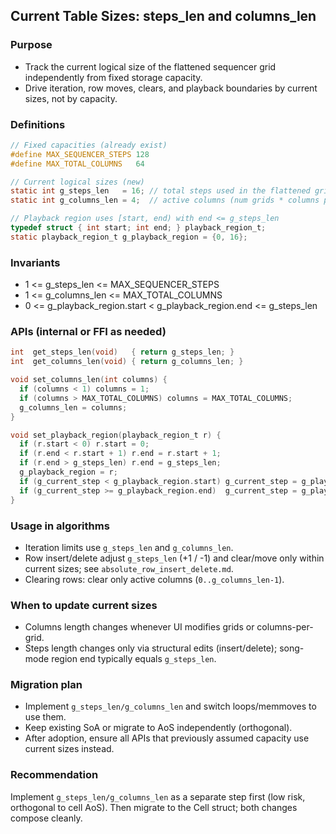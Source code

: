 ## Current Table Sizes: steps_len and columns_len

### Purpose
- Track the current logical size of the flattened sequencer grid independently from fixed storage capacity.
- Drive iteration, row moves, clears, and playback boundaries by current sizes, not by capacity.

### Definitions
```c
// Fixed capacities (already exist)
#define MAX_SEQUENCER_STEPS 128
#define MAX_TOTAL_COLUMNS   64

// Current logical sizes (new)
static int g_steps_len   = 16; // total steps used in the flattened grid (sum of all sections)
static int g_columns_len = 4;  // active columns (num grids * columns per grid)

// Playback region uses [start, end) with end <= g_steps_len
typedef struct { int start; int end; } playback_region_t;
static playback_region_t g_playback_region = {0, 16};
```

### Invariants
- 1 <= g_steps_len <= MAX_SEQUENCER_STEPS
- 1 <= g_columns_len <= MAX_TOTAL_COLUMNS
- 0 <= g_playback_region.start < g_playback_region.end <= g_steps_len

### APIs (internal or FFI as needed)
```c
int  get_steps_len(void)   { return g_steps_len; }
int  get_columns_len(void) { return g_columns_len; }

void set_columns_len(int columns) {
  if (columns < 1) columns = 1;
  if (columns > MAX_TOTAL_COLUMNS) columns = MAX_TOTAL_COLUMNS;
  g_columns_len = columns;
}

void set_playback_region(playback_region_t r) {
  if (r.start < 0) r.start = 0;
  if (r.end < r.start + 1) r.end = r.start + 1;
  if (r.end > g_steps_len) r.end = g_steps_len;
  g_playback_region = r;
  if (g_current_step < g_playback_region.start) g_current_step = g_playback_region.start;
  if (g_current_step >= g_playback_region.end)  g_current_step = g_playback_region.end - 1;
}
```

### Usage in algorithms
- Iteration limits use `g_steps_len` and `g_columns_len`.
- Row insert/delete adjust `g_steps_len` (+1 / -1) and clear/move only within current sizes; see `absolute_row_insert_delete.md`.
- Clearing rows: clear only active columns (`0..g_columns_len-1`).

### When to update current sizes
- Columns length changes whenever UI modifies grids or columns-per-grid.
- Steps length changes only via structural edits (insert/delete); song-mode region end typically equals `g_steps_len`.

### Migration plan
- Implement `g_steps_len/g_columns_len` and switch loops/memmoves to use them.
- Keep existing SoA or migrate to AoS independently (orthogonal).
- After adoption, ensure all APIs that previously assumed capacity use current sizes instead.

### Recommendation
Implement `g_steps_len/g_columns_len` as a separate step first (low risk, orthogonal to cell AoS). Then migrate to the Cell struct; both changes compose cleanly.



